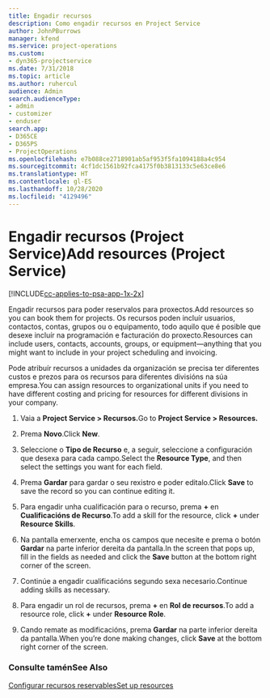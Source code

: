 ```yaml
---
title: Engadir recursos
description: Como engadir recursos en Project Service
author: JohnPBurrows
manager: kfend
ms.service: project-operations
ms.custom:
- dyn365-projectservice
ms.date: 7/31/2018
ms.topic: article
ms.author: ruhercul
audience: Admin
search.audienceType:
- admin
- customizer
- enduser
search.app:
- D365CE
- D365PS
- ProjectOperations
ms.openlocfilehash: e7b088ce2718901ab5af953f5fa1094188a4c954
ms.sourcegitcommit: 4cf1dc1561b92fca4175f0b3813133c5e63ce8e6
ms.translationtype: HT
ms.contentlocale: gl-ES
ms.lasthandoff: 10/28/2020
ms.locfileid: "4129496"
---
```

# <a name="add-resources-project-service"></a><span data-ttu-id="33335-103">Engadir recursos (Project Service)</span><span class="sxs-lookup"><span data-stu-id="33335-103">Add resources (Project Service)</span></span>

[!INCLUDE[cc-applies-to-psa-app-1x-2x](../includes/cc-applies-to-psa-app-1x-2x.md)]

<span data-ttu-id="33335-104">Engadir recursos para poder reservalos para proxectos.</span><span class="sxs-lookup"><span data-stu-id="33335-104">Add resources so you can book them for projects.</span></span> <span data-ttu-id="33335-105">Os recursos poden incluír usuarios, contactos, contas, grupos ou o equipamento, todo aquilo que é posible que desexe incluír na programación e facturación do proxecto.</span><span class="sxs-lookup"><span data-stu-id="33335-105">Resources can include users, contacts, accounts, groups, or equipment—anything that you might want to include in your project scheduling and invoicing.</span></span>  
  
<span data-ttu-id="33335-106">Pode atribuír recursos a unidades da organización se precisa ter diferentes custos e prezos para os recursos para diferentes divisións na súa empresa.</span><span class="sxs-lookup"><span data-stu-id="33335-106">You can assign resources to organizational units if you need to have different costing and pricing for resources for different divisions in your company.</span></span>  
  
1.  <span data-ttu-id="33335-107">Vaia a **Project Service > Recursos.**</span><span class="sxs-lookup"><span data-stu-id="33335-107">Go to **Project Service > Resources.**</span></span>  
  
2.  <span data-ttu-id="33335-108">Prema **Novo**.</span><span class="sxs-lookup"><span data-stu-id="33335-108">Click **New**.</span></span>  
  
3.  <span data-ttu-id="33335-109">Seleccione o **Tipo de Recurso** e, a seguir, seleccione a configuración que desexa para cada campo.</span><span class="sxs-lookup"><span data-stu-id="33335-109">Select the **Resource Type**, and then select the settings you want for each field.</span></span>  
  
4.  <span data-ttu-id="33335-110">Prema **Gardar** para gardar o seu rexistro e poder editalo.</span><span class="sxs-lookup"><span data-stu-id="33335-110">Click **Save** to save the record so you can continue editing it.</span></span>  
  
5.  <span data-ttu-id="33335-111">Para engadir unha cualificación para o recurso, prema **+** en **Cualificacións de Recurso**.</span><span class="sxs-lookup"><span data-stu-id="33335-111">To add a skill for the resource, click **+** under **Resource Skills**.</span></span>  
  
6.  <span data-ttu-id="33335-112">Na pantalla emerxente, encha os campos que necesite e prema o botón **Gardar** na parte inferior dereita da pantalla.</span><span class="sxs-lookup"><span data-stu-id="33335-112">In the screen that pops up, fill in the fields as needed and click the **Save** button at the bottom right corner of the screen.</span></span>  
  
7.  <span data-ttu-id="33335-113">Continúe a engadir cualificacións segundo sexa necesario.</span><span class="sxs-lookup"><span data-stu-id="33335-113">Continue adding skills as necessary.</span></span>  
  
8.  <span data-ttu-id="33335-114">Para engadir un rol de recursos, prema **+** en **Rol de recursos**.</span><span class="sxs-lookup"><span data-stu-id="33335-114">To add a resource role, click **+** under **Resource Role**.</span></span>  
  
9. <span data-ttu-id="33335-115">Cando remate as modificacións, prema **Gardar** na parte inferior dereita da pantalla.</span><span class="sxs-lookup"><span data-stu-id="33335-115">When you’re done making changes, click **Save** at the bottom right corner of the screen.</span></span>  
  
### <a name="see-also"></a><span data-ttu-id="33335-116">Consulte tamén</span><span class="sxs-lookup"><span data-stu-id="33335-116">See Also</span></span>  
 [<span data-ttu-id="33335-117">Configurar recursos reservables</span><span class="sxs-lookup"><span data-stu-id="33335-117">Set up resources</span></span>](../psa/set-up-resources.md)
